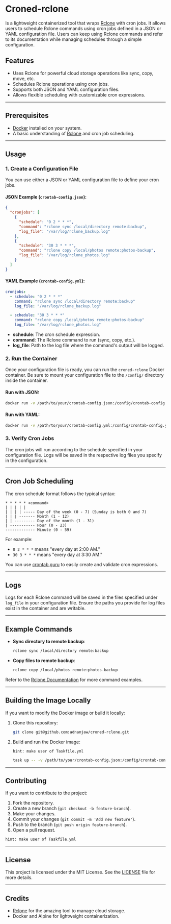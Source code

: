 
# Croned-rclone

Is a lightweight containerized tool that wraps [Rclone](https://rclone.org/) with cron jobs. It allows users to schedule Rclone commands using cron jobs defined in a JSON or YAML configuration file. Users can keep using Rclone commands and refer to its documentation while managing schedules through a simple configuration.

## Features
- Uses Rclone for powerful cloud storage operations like sync, copy, move, etc.
- Schedules Rclone operations using cron jobs.
- Supports both JSON and YAML configuration files.
- Allows flexible scheduling with customizable cron expressions.

---

## Prerequisites
- [Docker](https://docs.docker.com/get-docker/) installed on your system.
- A basic understanding of [Rclone](https://rclone.org/) and cron job scheduling.

---

## Usage

### 1. Create a Configuration File
You can use either a JSON or YAML configuration file to define your cron jobs.

#### JSON Example (`crontab-config.json`):
```json
{
  "cronjobs": [
    {
      "schedule": "0 2 * * *",
      "command": "rclone sync /local/directory remote:backup",
      "log_file": "/var/log/rclone_backup.log"
    },
    {
      "schedule": "30 3 * * *",
      "command": "rclone copy /local/photos remote:photos-backup",
      "log_file": "/var/log/rclone_photos.log"
    }
  ]
}
```

#### YAML Example (`crontab-config.yml`):
```yaml
cronjobs:
  - schedule: "0 2 * * *"
    command: "rclone sync /local/directory remote:backup"
    log_file: "/var/log/rclone_backup.log"

  - schedule: "30 3 * * *"
    command: "rclone copy /local/photos remote:photos-backup"
    log_file: "/var/log/rclone_photos.log"
```

- **schedule**: The cron schedule expression.
- **command**: The Rclone command to run (sync, copy, etc.).
- **log_file**: Path to the log file where the command's output will be logged.

### 2. Run the Container
Once your configuration file is ready, you can run the `croned-rclone` Docker container. Be sure to mount your configuration file to the `/config/` directory inside the container.

#### Run with JSON:
```bash
docker run -v /path/to/your/crontab-config.json:/config/crontab-config.json croned-rclone
```

#### Run with YAML:
```bash
docker run -v /path/to/your/crontab-config.yml:/config/crontab-config.yml croned-rclone
```

### 3. Verify Cron Jobs
The cron jobs will run according to the schedule specified in your configuration file. Logs will be saved in the respective log files you specify in the configuration.

---

## Cron Job Scheduling

The cron schedule format follows the typical syntax:

```
* * * * * <command>
| | | | |
| | | | ----- Day of the week (0 - 7) (Sunday is both 0 and 7)
| | | ------- Month (1 - 12)
| | --------- Day of the month (1 - 31)
| ----------- Hour (0 - 23)
------------- Minute (0 - 59)
```

For example:
- `0 2 * * *` means "every day at 2:00 AM."
- `30 3 * * *` means "every day at 3:30 AM."

You can use [crontab.guru](https://crontab.guru/) to easily create and validate cron expressions.

---

## Logs
Logs for each Rclone command will be saved in the files specified under `log_file` in your configuration file. Ensure the paths you provide for log files exist in the container and are writable.

---

## Example Commands

- **Sync directory to remote backup**:
  ```bash
  rclone sync /local/directory remote:backup
  ```

- **Copy files to remote backup**:
  ```bash
  rclone copy /local/photos remote:photos-backup
  ```

Refer to the [Rclone Documentation](https://rclone.org/docs/) for more command examples.

---

## Building the Image Locally

If you want to modify the Docker image or build it locally:

1. Clone this repository:
   ```bash
   git clone git@github.com:adnanjaw/croned-rclone.git
   ```

2. Build and run the Docker image:
    ```text
    hint: make user of Taskfile.yml
    ```
   
   ```bash
   task up -- -v /path/to/your/crontab-config.json:/config/crontab-config.json
   ```
---

## Contributing

If you want to contribute to the project:

1. Fork the repository.
2. Create a new branch (`git checkout -b feature-branch`).
3. Make your changes.
4. Commit your changes (`git commit -m 'Add new feature'`).
5. Push to the branch (`git push origin feature-branch`).
6. Open a pull request.

```text
hint: make user of Taskfile.yml
```
---

## License

This project is licensed under the MIT License. See the [LICENSE](LICENSE) file for more details.

---

## Credits

- [Rclone](https://rclone.org/) for the amazing tool to manage cloud storage.
- Docker and Alpine for lightweight containerization.